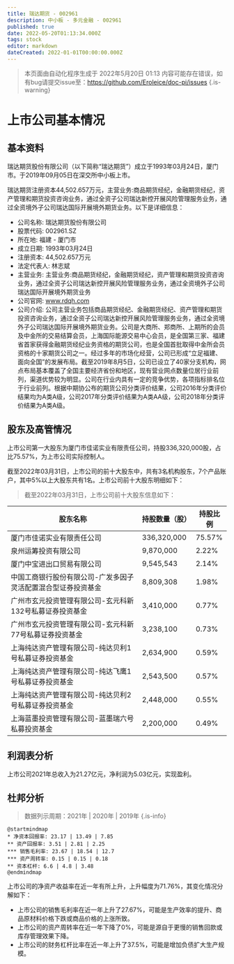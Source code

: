 ```yaml
---
title: 瑞达期货 - 002961
description: 中小板 - 多元金融 - 002961
published: true
date: 2022-05-20T01:13:34.000Z
tags: stock
editor: markdown
dateCreated: 2022-01-01T00:00:00.000Z
---
```


> 本页面由自动化程序生成于 2022年5月20日 01:13
> 内容可能存在错误，如有bug请提交issue至：https://github.com/Eroleice/doc-pi/issues
{.is-warning}

# 上市公司基本情况

## 基本资料

瑞达期货股份有限公司（以下简称“瑞达期货”）成立于1993年03月24日，厦门市。于2019年09月05日在深交所中小板上市。

瑞达期货注册资本44,502.657万元，主营业务:商品期货经纪，金融期货经纪，资产管理和期货投资咨询业务，通过全资子公司瑞达新控开展风险管理服务业务，通过全资境外子公司瑞达国际开展境外期货业务。以下是详细信息：

- 公司名称: 瑞达期货股份有限公司
- 股票代码: 002961.SZ
- 所在地: 福建 - 厦门市
- 成立日期: 1993年03月24日
- 注册资本: 44,502.657万元
- 法定代表人: 林志斌
- 主营业务: 主营业务:商品期货经纪，金融期货经纪，资产管理和期货投资咨询业务，通过全资子公司瑞达新控开展风险管理服务业务，通过全资境外子公司瑞达国际开展境外期货业务
- 公司官网: www.rdqh.com
- 公司介绍: 公司主营业务包括商品期货经纪、金融期货经纪、资产管理和期货投资咨询业务，通过全资子公司瑞达新控开展风险管理服务业务，通过全资境外子公司瑞达国际开展境外期货业务。公司是大商所、郑商所、上期所的会员及中金所的交易结算会员，上海国际能源交易中心会员，是全国第三家、福建省首家获得金融期货经纪业务资格的期货公司，也是全国首批取得中金所会员资格的十家期货公司之一。经过多年的市场化经营，公司已形成“立足福建、面向全国”的发展布局。截至2019年8月5日，公司已设立了40家分支机构，网点布局基本覆盖了全国主要经济省份和地区，现有营业网点数量位居行业前列，渠道优势较为明显。公司在行业内具有一定的竞争优势，各项指标排名位于行业前列。根据中期协公布的期货公司分类评价结果，公司2016年分类评价结果均为A类A级，公司2017年分类评价结果为A类AA级，公司2018年分类评价结果为A类A级。


## 股东及高管情况

上市公司第一大股东为厦门市佳诺实业有限责任公司，持股336,320,000股，占比75.57%，为上市公司实际控制人。

截至2022年03月31日，上市公司的前十大股东中，共有3名机构股东，7个产品账户，其中5%以上大股东共有1名。上市公司前十大股东明细如下：

> 截至2022年03月31日，上市公司前十大股东信息如下：

| 股东名称 | 持股数量（股） | 持股比例 |
| --- | --- | --- |
| 厦门市佳诺实业有限责任公司 | 336,320,000 | 75.57% |
| 泉州运筹投资有限公司 | 9,870,000 | 2.22% |
| 厦门中宝进出口贸易有限公司 | 9,545,543 | 2.14% |
| 中国工商银行股份有限公司-广发多因子灵活配置混合型证券投资基金 | 8,809,308 | 1.98% |
| 广州市玄元投资管理有限公司-玄元科新132号私募证券投资基金 | 3,410,000 | 0.77% |
| 广州市玄元投资管理有限公司-玄元科新77号私募证券投资基金 | 3,238,100 | 0.73% |
| 上海纯达资产管理有限公司-纯达贝利1号私募证券投资基金 | 2,634,900 | 0.59% |
| 上海纯达资产管理有限公司-纯达飞鹰1号私募证券投资基金 | 2,543,500 | 0.57% |
| 上海纯达资产管理有限公司-纯达贝利2号私募证券投资基金 | 2,448,000 | 0.55% |
| 上海蓝墨投资管理有限公司-蓝墨瑞六号私募投资基金 | 2,200,000 | 0.49% |




## 利润表分析

上市公司2021年总收入为21.27亿元，净利润为5.03亿元，实现盈利。

## 杜邦分析

> 数据列示周期：2021年 | 2020年 | 2019年
{.is-info}

```plantuml
@startmindmap
* 净资本回报率: 23.17 | 13.49 | 7.85
** 资产回报率: 3.51 | 2.81 | 2.25
*** 销售毛利率: 23.67 | 18.54 | 12.7
*** 资产周转率: 0.15 | 0.15 | 0.18
** 资本杠杆: 6.6 | 4.8 | 3.48
@endmindmap
```

上市公司的净资产收益率在近一年有所上升，上升幅度为71.76%，其变化情况分解如下：
- 上市公司的销售毛利率在近一年上升了27.67%，可能是生产效率的提升、商品原材料价格下跌或商品价格的上涨所致。
- 上市公司的资产周转率在近一年下降了0%，可能是源自于更慢的销售回款或库存管理效果下降。
- 上市公司的财务杠杆比率在近一年上升了37.5%，可能是增加负债扩大生产规模。

